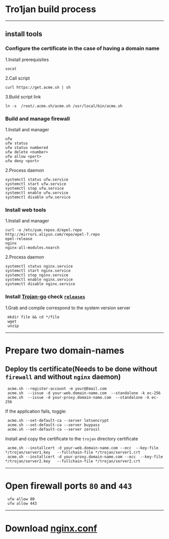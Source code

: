 # Tro1jan build process
------------------------

## install tools
### Configure the certificate in the case of having a domain name

  1.Install prerequisites

    socat
  2.Call script

    curl https://get.acme.sh | sh
  3.Build script link

    ln -s  /root/.acme.sh/acme.sh /usr/local/bin/acme.sh
### Build and manage firewall

  1.Install and manager
  
    ufw
    ufw status
    ufw status numbered
    ufw delete <number>
    ufw allow <port>
    ufw deny <port>
  2.Process daemon
  
    systemctl status ufw.service
    systemctl start ufw.service
    systemctl stop ufw.service
    systemctl enable ufw.service
    systemctl disable ufw.service
### Install web tools

  1.Install and manager
  
    curl -o /etc/yum.repos.d/epel.repo http://mirrors.aliyun.com/repo/epel-7.repo
    epel-release
    nginx
    nginx-all-modules.noarch
  2.Process daemon
  
    systemctl status nginx.service
    systemctl start nginx.service
    systemctl stop nginx.service
    systemctl enable nginx.service
    systemctl disable nginx.service
 ### Install [Trojan-go](https://github.com/p4gefau1t/trojan-go) check [`releases`](https://github.com/p4gefau1t/trojan-go/releases)
 
   1.Grab and compile correspond to the system version server
   
     mkdir file && cd */file
     wget
     unzip
 ------------------------
 # Prepare two domain-names
 ##  Deploy tls certificate(Needs to be done without `firewall` and without `nginx` daemon)
 
     acme.sh --register-account -m your@Email.com
     acme.sh  --issue -d your-web.domain-name.com  --standalone -k ec-256
     acme.sh  --issue -d your-proxy.domain-name.com  --standalone -k ec-256
   If the application fails, toggle:
   
     acme.sh --set-default-ca --server letsencrypt
     acme.sh --set-default-ca --server buypass
     acme.sh --set-default-ca --server zerossl
   Install and copy the certificate to the `trojan` directory certificate
   
     acme.sh --installcert -d your-web.domain-name.com --ecc  --key-file   */trojan/server1.key   --fullchain-file */trojan/server1.crt
     acme.sh --installcert -d your-proxy.domain-name.com --ecc  --key-file   */trojan/server2.key   --fullchain-file */trojan/server2.crt
 ------------------------
 # Open firewall ports `80` and `443`
 
     ufw allow 80
     ufw allow 443
 ------------------------
 # Download [nginx.conf](https://github.com/pro1tocol/Pro1xy-Advanced-Settings/raw/main/Tro1jan/nginx.conf)
 
